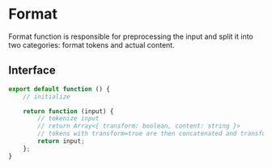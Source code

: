 # Format

Format function is responsible for preprocessing the input and split it into two categories: format tokens and actual content.

## Interface

```js
export default function () {
    // initialize

    return function (input) {
        // tokenize input
        // return Array<{ transform: boolean, content: string }>
        // tokens with transform=true are then concatenated and transformations are applied
        return input;
    };
}
```
